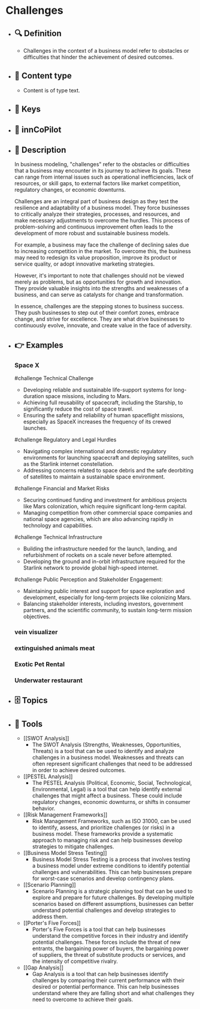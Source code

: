 # Challenges
- ## 🔍 Definition
  - Challenges in the context of a business model refer to obstacles or difficulties that hinder the achievement of desired outcomes.
- ## 📰 Content type 
  - Content is of type text.
  
- ## 🔑 Keys
  
- ## 🤖 innCoPilot
  
- ## 📖 Description
  In business modeling, "challenges" refer to the obstacles or difficulties that a business may encounter in its journey to achieve its goals. These can range from internal issues such as operational inefficiencies, lack of resources, or skill gaps, to external factors like market competition, regulatory changes, or economic downturns. 
  
  Challenges are an integral part of business design as they test the resilience and adaptability of a business model. They force businesses to critically analyze their strategies, processes, and resources, and make necessary adjustments to overcome the hurdles. This process of problem-solving and continuous improvement often leads to the development of more robust and sustainable business models.
  
  For example, a business may face the challenge of declining sales due to increasing competition in the market. To overcome this, the business may need to redesign its value proposition, improve its product or service quality, or adopt innovative marketing strategies. 
  
  However, it's important to note that challenges should not be viewed merely as problems, but as opportunities for growth and innovation. They provide valuable insights into the strengths and weaknesses of a business, and can serve as catalysts for change and transformation. 
  
  In essence, challenges are the stepping stones to business success. They push businesses to step out of their comfort zones, embrace change, and strive for excellence. They are what drive businesses to continuously evolve, innovate, and create value in the face of adversity.
- ## 👉 Examples
  ### Space X
  #challenge Technical Challenge
  
  - Developing reliable and sustainable life-support systems for long-duration space missions, including to Mars.
  - Achieving full reusability of spacecraft, including the Starship, to significantly reduce the cost of space travel.
  - Ensuring the safety and reliability of human spaceflight missions, especially as SpaceX increases the frequency of its crewed launches.
  
  #challenge Regulatory and Legal Hurdles
  
  - Navigating complex international and domestic regulatory environments for launching spacecraft and deploying satellites, such as the Starlink internet constellation.
  - Addressing concerns related to space debris and the safe deorbiting of satellites to maintain a sustainable space environment.
  
  #challenge Financial and Market Risks
  
  - Securing continued funding and investment for ambitious projects like Mars colonization, which require significant long-term capital.
  - Managing competition from other commercial space companies and national space agencies, which are also advancing rapidly in technology and capabilities.
  
  #challenge Technical Infrastructure
  
  - Building the infrastructure needed for the launch, landing, and refurbishment of rockets on a scale never before attempted.
  - Developing the ground and in-orbit infrastructure required for the Starlink network to provide global high-speed internet.
  
  #challenge Public Perception and Stakeholder Engagement:
  
  - Maintaining public interest and support for space exploration and development, especially for long-term projects like colonizing Mars.
  - Balancing stakeholder interests, including investors, government partners, and the scientific community, to sustain long-term mission objectives.
  ### vein visualizer
  
  ### extinguished animals meat
  
  ### Exotic Pet Rental
  
  ### Underwater restaurant
  
- ## 🗄️ Topics
  
- ## 🧰 Tools
  - [[SWOT Analysis]]
    - The SWOT Analysis (Strengths, Weaknesses, Opportunities, Threats) is a tool that can be used to identify and analyze challenges in a business model. Weaknesses and threats can often represent significant challenges that need to be addressed in order to achieve desired outcomes.
  - [[PESTEL Analysis]]
    - The PESTEL Analysis (Political, Economic, Social, Technological, Environmental, Legal) is a tool that can help identify external challenges that might affect a business. These could include regulatory changes, economic downturns, or shifts in consumer behavior.
  - [[Risk Management Frameworks]]
    - Risk Management Frameworks, such as ISO 31000, can be used to identify, assess, and prioritize challenges (or risks) in a business model. These frameworks provide a systematic approach to managing risk and can help businesses develop strategies to mitigate challenges.
  - [[Business Model Stress Testing]]
    - Business Model Stress Testing is a process that involves testing a business model under extreme conditions to identify potential challenges and vulnerabilities. This can help businesses prepare for worst-case scenarios and develop contingency plans.
  - [[Scenario Planning]]
    - Scenario Planning is a strategic planning tool that can be used to explore and prepare for future challenges. By developing multiple scenarios based on different assumptions, businesses can better understand potential challenges and develop strategies to address them.
  - [[Porter's Five Forces]]
    - Porter's Five Forces is a tool that can help businesses understand the competitive forces in their industry and identify potential challenges. These forces include the threat of new entrants, the bargaining power of buyers, the bargaining power of suppliers, the threat of substitute products or services, and the intensity of competitive rivalry.
  - [[Gap Analysis]]
    - Gap Analysis is a tool that can help businesses identify challenges by comparing their current performance with their desired or potential performance. This can help businesses understand where they are falling short and what challenges they need to overcome to achieve their goals.
